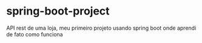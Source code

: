 # spring-boot-project
API rest de uma loja, meu primeiro projeto usando spring boot onde aprendi de fato como funciona
